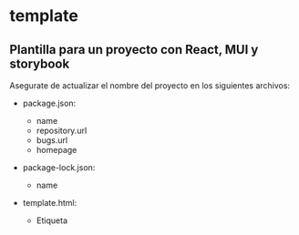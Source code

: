 # template

Plantilla para un proyecto con React, MUI y storybook
---
Asegurate de actualizar el nombre del proyecto en los siguientes archivos:
* package.json:
    * name
    * repository.url
    * bugs.url
    * homepage

* package-lock.json:
    * name
* template.html:
    * Etiqueta <title>
